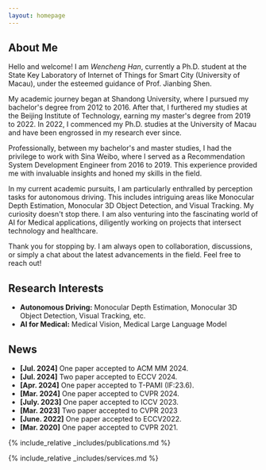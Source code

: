 ```yaml
---
layout: homepage
---
```


## About Me

Hello and welcome! I am *Wencheng Han*, currently a Ph.D. student at the State Key Laboratory of Internet of Things for Smart City (University of Macau), under the esteemed guidance of Prof. Jianbing Shen.

My academic journey began at Shandong University, where I pursued my bachelor's degree from 2012 to 2016. After that, I furthered my studies at the Beijing Institute of Technology, earning my master's degree from 2019 to 2022. In 2022, I commenced my Ph.D. studies at the University of Macau and have been engrossed in my research ever since.

Professionally, between my bachelor's and master studies, I had the privilege to work with Sina Weibo, where I served as a Recommendation System Development Engineer from 2016 to 2019. This experience provided me with invaluable insights and honed my skills in the field.

In my current academic pursuits, I am particularly enthralled by perception tasks for autonomous driving. This includes intriguing areas like Monocular Depth Estimation, Monocular 3D Object Detection, and Visual Tracking. My curiosity doesn't stop there. I am also venturing into the fascinating world of AI for Medical applications, diligently working on projects that intersect technology and healthcare.

Thank you for stopping by. I am always open to collaboration, discussions, or simply a chat about the latest advancements in the field. Feel free to reach out!

## Research Interests

- **Autonomous Driving:** Monocular Depth Estimation, Monocular 3D Object Detection, Visual Tracking, etc.
- **AI for Medical:** Medical Vision, Medical Large Language Model

## News

- **[Jul. 2024]** One paper accepted to ACM MM 2024.
- **[Jul. 2024]** Two paper accepted to ECCV 2024.
- **[Apr. 2024]** One paper accepted to T-PAMI (IF:23.6).
- **[Mar. 2024]** One paper accepted to CVPR 2024.
- **[July. 2023]** One paper accepted to ICCV 2023.
- **[Mar. 2023]** Two paper accepted to CVPR 2023
- **[June. 2022]** One paper accepted to ECCV2022.
- **[Mar. 2020]** One paper accepted to CVPR 2021.

{% include_relative _includes/publications.md %}

{% include_relative _includes/services.md %}
